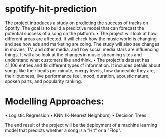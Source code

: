 # spotify-hit-prediction
The project introduces a study on predicting the success of tracks on Spotify. The goal is to build a predictive model that can forecast the potential success of a song on the platform. • The project will look at how different areas are affected. It will check how the music world is changing and see how ads and marketing are doing. The study will also see changes in movies, TV, and other media, and how social media stars are influencing things. It will also look at the changes in music streaming sites and understand what customers like and think. • The project's dataset has 41,106 entries and 18 different types of information. It includes details about songs like their beats per minute, energy levels, how danceable they are, their loudness, live performance feel, mood, duration, acoustic nature, spoken parts, and popularity ranking.

# Modelling Approaches:
• Logistic Regression • KNN (K-Nearest Neighbors) • Decision Trees

The end result of the project will be the deployment of a machine learning model that predicts whether a song is a "Hit" or a "Flop".
